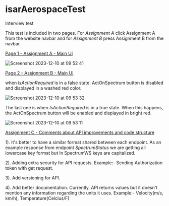 # isarAerospaceTest
Interview test

This test is included in two pages. For <i>Assignment A</i> click Assignment A from the website navbar and for <i>Assignment B</i> press Assignment B from the navbar.


<ins>Page 1 - Assignment A - Main UI</ins>

![Screenshot 2023-12-10 at 09 52 41](https://github.com/mikey94/isarAerospaceTest/assets/31029159/7c86b7d4-1713-468b-b981-31715c5881be)


<ins>Page 2 - Assignment B - Main UI </ins>

when <i>IsActionRequired</i> is in a false state. ActOnSpectrum button is disabled and displayed in a washed red color.

![Screenshot 2023-12-10 at 09 53 32](https://github.com/mikey94/isarAerospaceTest/assets/31029159/0e771d5c-98c9-4d5d-870b-49d8122de7e3)


The last one is when <i>IsActionRequired</i> is in a true state. When this happens, the ActOnSpectrum button will be enabled and displayed in bright red.

![Screenshot 2023-12-10 at 09 53 11](https://github.com/mikey94/isarAerospaceTest/assets/31029159/34995256-b3f5-43ab-9626-4c60eafd32f7)


<ins>Assignment C - Comments about API improvements and code structure</ins>

1). It's better to have a similar format shared between each endpoint. As an example response from endpoint <I>SpectrumStatus</I> we are getting all lowercase key format but In SpectrumWS keys are capitalized.

2). Adding extra security for API requests. Example:- Sending Authorization token with get request. 

3). Add versioning for API.

4). Add better documentation. Currently, API returns values but it doesn't mention any information regarding the units it uses. Example:- Velocity(m/s, km/h), Temperature(Celcius/F)

